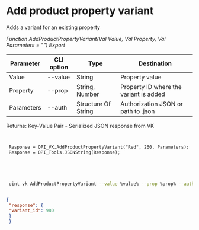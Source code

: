 ﻿---
sidebar_position: 5
---

# Add product property variant
 Adds a variant for an existing property


*Function AddProductPropertyVariant(Val Value, Val Property, Val Parameters = "") Export*

 | Parameter | CLI option | Type | Destination |
 |-|-|-|-|
 | Value | --value | String | Property value |
 | Property | --prop | String, Number | Property ID where the variant is added |
 | Parameters | --auth | Structure Of String | Authorization JSON or path to .json |

 
 Returns: Key-Value Pair - Serialized JSON response from VK 

```bsl title="Code example"
	
 
 Response = OPI_VK.AddProductPropertyVariant("Red", 260, Parameters);
 Response = OPI_Tools.JSONString(Response);
 
 
	
```

```sh title="CLI command example"
 
 oint vk AddProductPropertyVariant --value %value% --prop %prop% --auth %auth%


```


```json title="Result"

{
 "response": {
 "variant_id": 980
 }
 }

```
